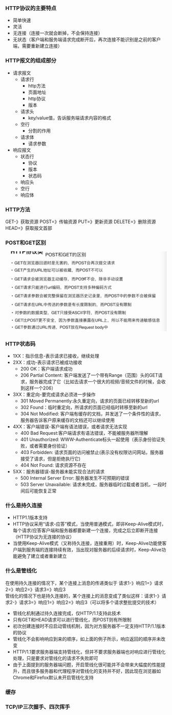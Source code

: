 ### HTTP协议的主要特点
* 简单快速
* 灵活
* 无连接（连接一次就会断掉，不会保持连接）
* 无状态（客户端和服务端请求完成断开后，再次连接不能识别是之前的客户端，需要重新建立连接）
### HTTP报文的组成部分
* 请求报文
  * 请求行
    * http方法
    * 页面地址
    * http协议
    * 版本
  * 请求头
    * key/value值，告诉服务端请求内容的格式
  * 空行
    * 分割的作用
  * 请求体
    * 请求参数
* 响应报文
  * 状态行
    * 协议
    * 版本
    * 状态码
  * 响应头
  * 空行
  * 响应体
### HTTP方法
GET-》获取资源
POST=》传输资源
PUT=》更新资源
DELETE=》删除资源
HEAD=》获取报文首部
### POST和GET区别
![avatar](./%E9%A1%B5%E9%9D%A2%E5%B8%83%E5%B1%80/md-image/get%26post.jpg)
### HTTP状态码
* 1XX：指示信息-表示请求已接收，继续处理
* 2XX：成功-表示请求已被成功接收
  * 200 OK：客户端请求成功
  * 206 Partial Content: 客户端发送了一个带有Range（范围）头的GET请求，服务器完成了它（比如去请求一个很大的视频/音频文件的时候，会收到这样一个206）
* 3XX：重定向-要完成请求必须进一步操作
  * 301 Moved Permanently:永久重定向，请求的页面已经转移至新的url
  * 302 Found：临时重定向，所请求的页面已经临时转移至新的url
  * 304 Not Modified: 客户端有缓存的文档，并发送了一个条件性的请求，服务器告诉客户原来缓存的文档还可以继续使用
* 4XX：客户端错误-客户端有语法错误，或者请求无法实现
  * 400 Bad Request:客户端请求有语法错误，不能被服务器所理解
  * 401 Unauthorized: WWW-Authenticate标头一起使用（表示身份验证失败，或者需要身份验证）
  * 403 Forbidden: 请求页面的访问被禁止(表示没有权限访问网站，服务器接受了请求，但是拒绝执行它)
  * 404 Not Found: 请求资源不存在
* 5XX：服务器错误-服务器未能实现合法的请求
  * 500 Internal Server Error: 服务器发生不可预期的错误
  * 503 Server Unavailable: 请求未完成，服务器临时过载或者当机，一段时间后可能恢复正常
### 什么是持久连接
* HTTP1.1版本支持
* HTTP协议采用“请求-应答”模式，当使用普通模式，即非Keep-Alive模式时，每个请求/应答客户端和服务器都要新建一个连接，完成之后立即断开连接（HTTP协议为无连接的协议）
* 当使用Keep-Alive模式（又称持久连接，连接重用）时，Keep-Alive功能使客户端到服务端的连接持续有效，当出现对服务器的后续请求时，Keep-Alive功能避免了建立或者重新建立
### 什么是管线化
在使用持久连接的情况下，某个连接上消息的传递类似于
请求1-》响应1=》请求2=》响应2=》请求3=》响应3  
管线化的情况下也是持久连接的，某个连接上的消息变成了类似这样：请求1-》请求2-》请求3=》响应1=》响应2=》响应3（可以将多个请求整批提交的技术）  
* 管线化机制通过持久连接完成，仅HTTP/1.1支持此技术
* 只有GET和HEAD请求可以进行管线化，而POST则有所限制
* 初次创建连接时不应启动管线机制，因为对方服务器不一定支持HTTP/1.1版本的协议
* 管线化不会影响响应到来的顺序，如上面的例子所示，响应返回的顺序并未改变
* HTTP/1.1要求服务器端支持管线化，但并不要求服务器端也对响应进行管线化处理，只是要求对管线化的请求不失败即可
* 由于上面提到的服务器端问题，开启管线化很可能并不会带来大幅度的性能提升，而且很多服务器和代理程序对管线化的支持并不好，因此现在浏览器如Chrome和Firefox默认未开启管线化支持
### 缓存
### TCP/IP三次握手、四次挥手